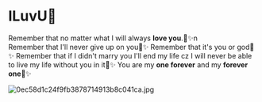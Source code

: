 # ILuvU💞

 Remember that no matter what I will always **love you**.💞✨️n\
 Remember that I'll never give up on you💞✨️
 Remember that it's you or god💞✨️
 Remember that if I didn't marry you I'll end my life cz I will never be able to live my life without you in it💞✨️
 You are my **one forever** and my **forever one**💞✨️


![0ec58d1c24f9fb3878714913b8c041ca.jpg](https://github.com/user-attachments/assets/f8754d8d-bb59-49a8-8a83-735cccf56b7f)